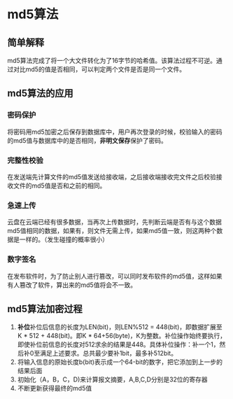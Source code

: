 # md5算法

## 简单解释

md5算法完成了将一个大文件转化为了16字节的哈希值。该算法过程不可逆。通过对比md5的值是否相同，可以判定两个文件是否是同一个文件。

## md5算法的应用

### 密码保护

将密码用md5加密之后保存到数据库中，用户再次登录的时候，校验输入的密码的md5值与数据库中的是否相同，**非明文保存**保护了密码。

### 完整性校验

在发送端先计算文件的md5值发送给接收端，之后接收端接收完文件之后校验接收文件的md5值是否和之前的相同。

### 急速上传

云盘在云端已经有很多数据，当再次上传数据时，先判断云端是否有与这个数据md5值相同的数据，如果有，则文件无需上传，如果md5值一致，则这两种个数据是一样的。（发生碰撞的概率很小）

### 数字签名

在发布软件时，为了防止别人进行篡改，可以同时发布软件的md5值，这样如果有人篡改了软件，算出来的md5值将会不一致。

## md5算法加密过程

1. **补位**补位后信息的长度为LEN(bit)，则LEN%512 = 448(bit)，即数据扩展至 K * 512 + 448(bit)。即K * 64+56(byte)，K为整数。补位操作始终要执行，即使补位前信息的长度对512求余的结果是448。具体补位操作：补一个1，然后补0至满足上述要求。总共最少要补1bit，最多补512bit。
2. 将输入信息的原始长度b(bit)表示成一个64-bit的数字，把它添加到上一步的结果后面
3. 初始化（A，B，C，D)来计算报文摘要，A,B,C,D分别是32位的寄存器
4. 不断更新获得最终的md5值